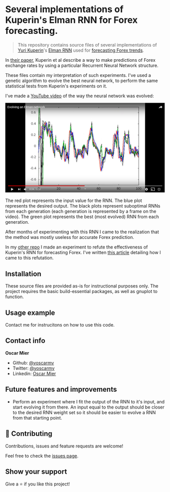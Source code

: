 # Several implementations of Kuperin's Elman RNN for Forex forecasting.

> This repository contains source files of several implementations of [Yuri Kuperin](https://artesliberales.spbu.ru/en/faculty/personalii/kuperin)'s [Elman RNN](https://en.wikipedia.org/wiki/Recurrent_neural_network#Elman_networks_and_Jordan_networks) used for [forecasting Forex trends](https://arxiv.org/abs/cond-mat/0304469). 

In [their paper](https://arxiv.org/abs/cond-mat/0304469), Kuperin et al describe a way to make predictions of Forex exchange rates by using a particular Recurrent Neural Network structure.

These files contain my interpretation of such experiments. I've used a genetic algorithm to evolve the best neural network, to perform the same statistical tests from Kuperin's experiments on it.

I've made a [YouTube video](https://www.youtube.com/watch?v=Yz1NYskvFg0) of the way the neural network was evolved:

[![](header.png)](https://www.youtube.com/watch?v=Yz1NYskvFg0)

The red plot represents the input value for the RNN. The blue plot represents the desired output. The black plots represent suboptimal RNNs from each generation (each generation is represented by a frame on the video). The green plot represents the best (most evolved) RNN from each generation.

After months of experimenting with this RNN I came to the realization that the method was mostly useless for accurate Forex prediction.

In my [other repo](https://github.com/voscarmv/kuperin_forex_srn) I made an experiment to refute the effectiveness of Kuperin's RNN for forecasting Forex. I've written [this article](https://docs.google.com/document/d/1PE2vJcHmYtQNk5GS110QhNYIVHj6k80hiZdO12mv11w/pub) detailing how I came to this refutation.

## Installation

These source files are provided as-is for instructional purposes only. The project requires the basic build-essential packages, as well as gnuplot to function.

## Usage example

Contact me for instrucitons on how to use this code.

## Contact info

**Oscar Mier**
- Github: [@voscarmv](https://github.com/voscarmv)
- Twitter: [@voscarmv](https://twitter.com/voscarmv)
- Linkedin: [Oscar Mier](https://www.linkedin.com/in/oscar-mier-072984196/) 

## Future features and improvements

- Perform an experiment where I fit the output of the RNN to it's input, and start evolving it from there. An input equal to the output should be closer to the desired RNN weight set so it should be easier to evolve a RNN from that starting point.

## 🤝 Contributing

Contributions, issues and feature requests are welcome!

Feel free to check the [issues page](../../issues/).

## Show your support

Give a ⭐️ if you like this project!
